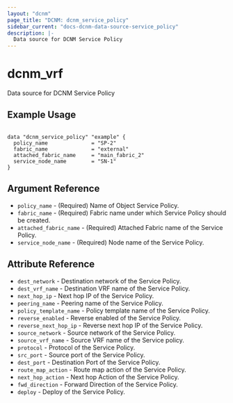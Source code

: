 ```yaml
---
layout: "dcnm"
page_title: "DCNM: dcnm_service_policy"
sidebar_current: "docs-dcnm-data-source-service_policy"
description: |-
  Data source for DCNM Service Policy
---
```


# dcnm_vrf #
Data source for DCNM Service Policy

## Example Usage ##

```hcl

data "dcnm_service_policy" "example" {
  policy_name              = "SP-2"  
  fabric_name              = "external"
  attached_fabric_name     = "main_fabric_2"
  service_node_name        = "SN-1"
}

```

## Argument Reference ##

* `policy_name` - (Required) Name of Object Service Policy.
* `fabric_name` - (Required) Fabric name under which Service Policy should be created.
* `attached_fabric_name` - (Required) Attached Fabric name of the Service Policy.
* `service_node_name` - (Required) Node name of the Service Policy.


## Attribute Reference 
* `dest_network` - Destination network of the Service Policy.
* `dest_vrf_name` - Destination VRF name of the Service Policy.
* `next_hop_ip` - Next hop IP of the Service Policy.
* `peering_name` - Peering name of the Service Policy. 
* `policy_template_name` - Policy template name of the Service Policy.
* `reverse_enabled` - Reverse enabled of the Service Policy.
* `reverse_next_hop_ip` - Reverse next hop IP of the Service Policy.
* `source_network` - Source network of the Service Policy. 
* `source_vrf_name` - Source VRF name of the Service policy.
* `protocol` - Protocol of the Service Policy.
* `src_port` - Source port of the Service Policy. 
* `dest_port` - Destination Port of the Service Policy.
* `route_map_action` - Route map action of the Service Policy.
* `next_hop_action` - Next hop Action of the Service Policy.
* `fwd_direction` - Forward Direction of the Service Policy.
* `deploy` - Deploy of the Service Policy.
